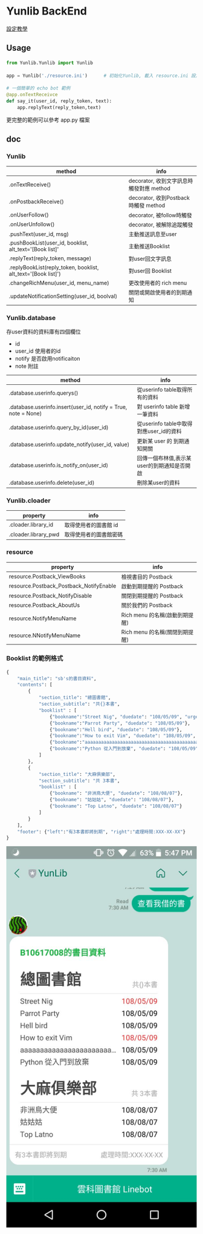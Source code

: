 # Yunlib BackEnd

[設定教學](https://hackmd.io/s/BkWQymXoV)

## Usage

```python
from Yunlib.Yunlib import Yunlib

app = Yunlib('./resource.ini')      # 初始化Yunlib, 載入 resource.ini 設定檔

# 一個簡單的 echo bot 範例
@app.onTextReceivce
def say_it(user_id, reply_token, text):
    app.replyText(reply_token,text)
```

更完整的範例可以參考 app.py 檔案

## doc

### Yunlib

| method | info |
| --------------- | -------- |
| .onTextReceive() | decorator, 收到文字訊息時觸發對應 method |
| .onPostbackReceive() | decorator, 收到Postback時觸發 method |
| .onUserFollow() | decorator, 被follow時觸發 |
| .onUserUnfollow() | decorator, 被解除追蹤觸發 |
| .pushText(user_id, msg) | 主動推送訊息至user |
| .pushBookList(user_id, booklist, alt_text='[Book list]' | 主動推送Booklist |
| .replyText(reply_token, message) | 對user回文字訊息 |
| .replyBookList(reply_token, booklist, alt_text='[Book list]') | 對user回 Booklist |
| .changeRichMenu(user_id, menu_name) | 更改使用者的 rich menu |
| .updateNotificationSetting(user_id, boolval) | 關閉或開啟使用者的到期通知 |

### Yunlib.database

存user資料的資料庫有四個欄位

* id 
* user_id 使用者的id
* notify 是否啟用notificaiton
* note 附註

| method          | info |
| --------------- | ---- |
| .database.userinfo.querys() | 從userinfo table取得所有的資料 |
| .database.userinfo.insert(user_id, notify = True, note = None) | 對 userinfo table 新增一筆資料 |
| .database.userinfo.query_by_id(user_id) | 從userinfo table中取得對應user_id的資料 |
| .database.userinfo.update_notify(user_id, value) | 更新某 user 的 到期通知開關 |
| .database.userinfo.is_notify_on(user_id) | 回傳一個布林值,表示某user的到期通知是否開啟 |
| .database.userinfo.delete(user_id) | 刪除某user的資料 |

### Yunlib.cloader

| property | info     |
| -------- | -------- |
| .cloader.library_id | 取得使用者的圖書館 id |
| .cloader.library_pwd | 取得使用者的圖書館密碼 | 

### resource

| property | info |
| -------- | ---- |
| resource.Postback_ViewBooks | 檢視書目的 Postback |
| resource.Postback_Postback_NotifyEnable | 啟動到期提醒的 Postback |
| resource.Postback_NotifyDisable | 關閉到期提醒的 Postback |
| resource.Postback_AboutUs | 關於我們的 Postback |
| resource.NotifyMenuName | Rich menu 的名稱(啟動到期提醒) | 
| resource.NNotifyMenuName | Rich menu 的名稱(關閉到期提醒) |

### Booklist 的範例格式

```python
{
    "main_title": "sb's的書目資料",
    "contents": [
        {
            "section_title": "總圖書館",
            "section_subtitle": "共{}本書",
            "booklist" : [
                {"bookname":"Street Nig", "duedate": "108/05/09", "urgent": True},
                {"bookname":"Parrot Party", "duedate": "108/05/09"},
                {"bookname":"Hell bird", "duedate": "108/05/09"},
                {"bookname":"How to exit Vim", "duedate": "108/05/09", "urgent": True},
                {"bookname":"aaaaaaaaaaaaaaaaaaaaaaaaaaaaaaaaaaaaaaaaaaaaaaaaaaaaaaaaaaaaa", "duedate": "108/05/09"},
                {"bookname":"Python 從入門到放棄", "duedate": "108/05/09"}
            ]
        },
        {
            "section_title": "大麻俱樂部",
            "section_subtitle": "共 3本書",
            "booklist" : [
                {"bookname": "非洲鳥大便", "duedate": "108/08/07"},
                {"bookname": "姑姑姑", "duedate": "108/08/07"},
                {"bookname": "Top Latno", "duedate": "108/08/07"}
            ]
        }
    ],
    "footer": {"left":"有3本書即將到期", "right":"處理時間:XXX-XX-XX"}
}
```
![Book list](./misc/booklist.jfif)
